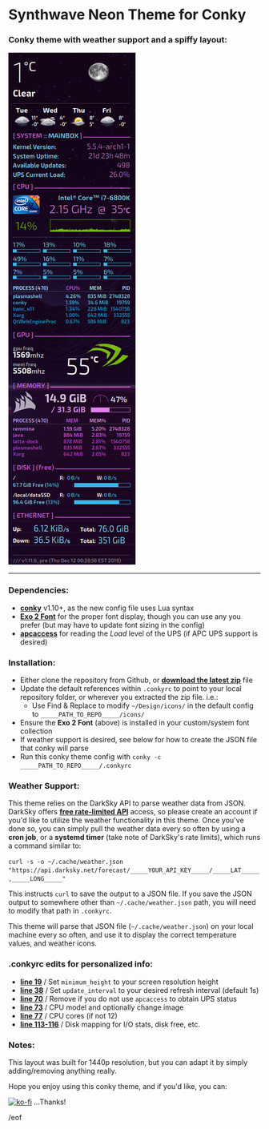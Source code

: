 # Synthwave Neon Theme for Conky

### Conky theme with weather support and a spiffy layout:

![Screenie](conky-synthwave-theme.png)

---

### Dependencies:

- [**conky**](https://github.com/brndnmtthws/conky) v1.10+, as the new config file uses Lua syntax
- [**Exo 2 Font**](https://www.dafont.com/exo-2.font) for the proper font display, though you can use any you prefer (but may have to update font sizing in the config)
- [**apcaccess**](http://linux.die.net/man/8/apcaccess) for reading the *Load* level of the UPS (if APC UPS support is desired)

### Installation:

- Either clone the repository from Github, or [**download the latest zip**](https://github.com/scar45/conky_synthwave_neon/archive/master.zip) file
- Update the default references within `.conkyrc` to point to your local repository folder, or wherever you extracted the zip file. i.e.:
    - Use Find & Replace to modify `~/Design/icons/` in the default config to `_____PATH_TO_REPO_____/icons/`
- Ensure the **Exo 2 Font** (above) is installed in your custom/system font collection
- If weather support is desired, see below for how to create the JSON file that conky will parse
- Run this conky theme config with `conky -c _____PATH_TO_REPO_____/.conkyrc`

### Weather Support:

This theme relies on the DarkSky API to parse weather data from JSON. DarkSky offers [**free rate-limited API**](https://darksky.net/dev) access, so please create an account if you'd like to utilize the weather functionality in this theme. Once you've done so, you can simply pull the weather data every so often by using a **cron job**, or a **systemd timer** (take note of DarkSky's rate limits), which runs a command similar to:

`curl -s -o ~/.cache/weather.json "https://api.darksky.net/forecast/_____YOUR_API_KEY_____/_____LAT_____,_____LONG_____"`

This instructs `curl` to save the output to a JSON file. If you save the JSON output to somewhere other than `~/.cache/weather.json` path, you will need to modify that path in `.conkyrc`.

This theme will parse that JSON file (`~/.cache/weather.json`) on your local machine every so often, and use it to display the correct temperature values, and weather icons.

### .conkyrc edits for personalized info:

- [**line 19**](https://github.com/scar45/conky_solar_burn/blob/master/.conkyrc#L19) / Set `minimum_height` to your screen resolution height
- [**line 38**](https://github.com/scar45/conky_solar_burn/blob/master/.conkyrc#L38) / Set `update_interval` to your desired refresh interval (default 1s)
- [**line 70**](https://github.com/scar45/conky_solar_burn/blob/master/.conkyrc#L70) / Remove if you do not use `apcaccess` to obtain UPS status
- [**line 73**](https://github.com/scar45/conky_solar_burn/blob/master/.conkyrc#L73) / CPU model and optionally change image
- [**line 77**](https://github.com/scar45/conky_solar_burn/blob/master/.conkyrc#L77) / CPU cores (if not 12)
- [**line 113-116**](https://github.com/scar45/conky_solar_burn/blob/master/.conkyrc#L113) / Disk mapping for I/O stats, disk free, etc.

### Notes:

This layout was built for 1440p resolution, but you can adapt it by simply adding/removing anything really.

Hope you enjoy using this conky theme, and if you'd like, you can:

[![ko-fi](https://www.ko-fi.com/img/githubbutton_sm.svg)](https://ko-fi.com/N4N51HSDE) ...Thanks!

/eof
